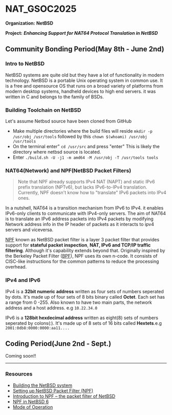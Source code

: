 # NAT_GSOC2025

**Organization:** **NetBSD**

**Project:** **_Enhancing Support for NAT64 Protocol Translation in NetBSD_**

## Community Bonding Period(May 8th - June 2nd)

### Intro to NetBSD

NetBSD systems are quite old but they have a lot of functionality in modern technology. NetBSD is a portable Unix operating system in common use. It is a free and opensource OS that runs on a broad variety of platforms from modern desktop systems, handheld devices to high end servers. it was written in C and belongs to the family of BSDs.

### Building Toolchain on NetBSD

Let's assume Netbsd source have been cloned from GitHub

- Make multiple directories where the build files will reside `mkdir -p /usr/obj /usr/tools`
followed by this `chown $(whoami) /usr/obj /usr/tools`
- On the terminal enter" `cd /usr/src` and press "enter" This is likely the directory where netbsd source is located.
- Enter ` ./build.sh -U -j1 -m amd64 -M /usr/obj -T /usr/tools tools `

### NAT64(Network) and NPF(NetBSD Packet Filters)

 > Note that NPF already supports IPv4 NAT (NAPT) and static IPv6 prefix translation (NPTv6), but lacks IPv6-to-IPv4 translation.
 > Currently, NPF doesn't know how to "translate" IPv6 packets into IPv4 ones.

In a nutshell, NAT64 is a transition mechanism from IPv6 to IPv4. it enables IPv6-only clients to communicate with IPv4-only servers. The aim of NAT64 is to translate an IPv6 address packets into IPv4 packets by modifying Network address info in the IP header of packets as it interacts to ipv4 servers and viceversa.

[NPF](https://www.netbsd.org/~rmind/pub/npf_presentation_netbsd_6.pdf) known as NetBSD packet filter is a layer 3 packet filter that provides support for **stateful packet inspection**, **NAT, IPv6 and TCP/IP traffic filtering**. Although it's capability extends beyond that.
Originally inspired by the Berkeley Packet Filter ([BPF](https://man.netbsd.org/bpfjit.4)), NPF uses its own n-code. It consists of CISC-like instructions for the common patterns to reduce the processing overhead.

### IPv4 and IPv6

IPv4 is a **32bit numeric address** written as four sets of numbers seperated by dots. It's made up of four sets of 8 bits binary called **Octet**. Each set has a range from 0 -255. Also known to have two main parts, the network address and a host address. e.g `10.22.34.0`

IPv6 is a **128bit hexdecimal address** written as eight(8) sets of numbers seperated by colons(:). It's made up of 8 sets of 16 bits called **Hextets**.e.g `2001:0db8:0000:0000:aa11....`

## Coding Period(June 2nd - Sept.)

Coming soon!!

---

### Resources

- [Building the NetBSD system](https://www.netbsd.org/docs/guide/en/chap-build.html)
- [Setting up NetBSD Packet Filter (NPF)](https://pub.nethence.com/bsd/npf)
- [Introduction to NPF – the packet filter of NetBSD](https://www.netbsd.org/~rmind/pub/npf_manual_netbsd_6.pdf)
- [NPF in NetBSD 6](https://www.netbsd.org/~rmind/pub/npf_manual_netbsd_6.pdf)
- [Mode of Operation](https://rmind.github.io/npf/intro.html#mode-of-operation)
